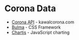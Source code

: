 # Corona Data

- [Corona API](https://kawalcorona.com/api/) - kawalcorona.com
- [Bulma](https://bulma.io/) - CSS Framework
- [Chartjs](https://www.chartjs.org/) - JavaScript charting